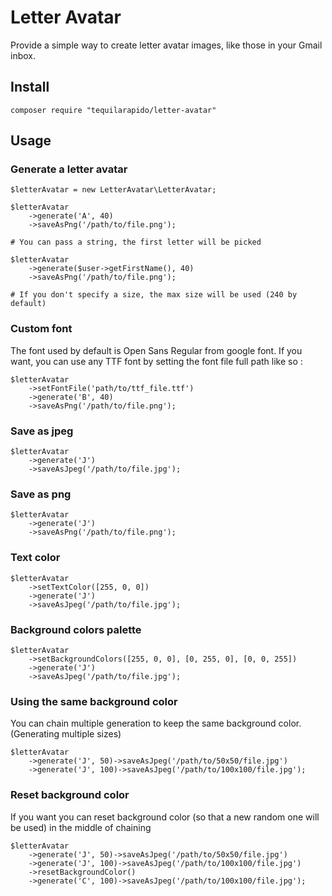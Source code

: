 # Letter Avatar

Provide a simple way to create letter avatar images, like those in your Gmail inbox.

## Install
	
	composer require "tequilarapido/letter-avatar"
	
## Usage 	
	
### Generate a letter avatar 
 
 	$letterAvatar = new LetterAvatar\LetterAvatar;
 	
 	$letterAvatar
 		->generate('A', 40)
 		->saveAsPng('/path/to/file.png');
 		
 	# You can pass a string, the first letter will be picked
 	
 	$letterAvatar
 		->generate($user->getFirstName(), 40)
 		->saveAsPng('/path/to/file.png');
 	
 	# If you don't specify a size, the max size will be used (240 by default)	 			
 		

### Custom font

The font used by default is Open Sans Regular from google font.
If you want, you can use any TTF font by setting the font file full path like so :

    $letterAvatar
        ->setFontFile('path/to/ttf_file.ttf')
        ->generate('B', 40)
        ->saveAsPng('/path/to/file.png');
 		
 		

### Save as jpeg

	$letterAvatar
		->generate('J')
		->saveAsJpeg('/path/to/file.jpg');	
	

### Save as png

	$letterAvatar
		->generate('J')
		->saveAsPng('/path/to/file.png');	
	


### Text color

	$letterAvatar
		->setTextColor([255, 0, 0])
		->generate('J')
		->saveAsJpeg('/path/to/file.jpg');	
		
### Background colors palette

	$letterAvatar
		->setBackgroundColors([255, 0, 0], [0, 255, 0], [0, 0, 255])
		->generate('J')
		->saveAsJpeg('/path/to/file.jpg');
			
### Using the same background color 
			
You can chain multiple generation to keep the same background color. (Generating multiple sizes)			

	$letterAvatar
		->generate('J', 50)->saveAsJpeg('/path/to/50x50/file.jpg')
		->generate('J', 100)->saveAsJpeg('/path/to/100x100/file.jpg');
        		
### Reset background color

If you want you can reset background color (so that a new random one will be used) in the middle of chaining
        	
	$letterAvatar
		->generate('J', 50)->saveAsJpeg('/path/to/50x50/file.jpg')
		->generate('J', 100)->saveAsJpeg('/path/to/100x100/file.jpg')
        ->resetBackgroundColor()
        ->generate('C', 100)->saveAsJpeg('/path/to/100x100/file.jpg');

        			
        		
		
			

	